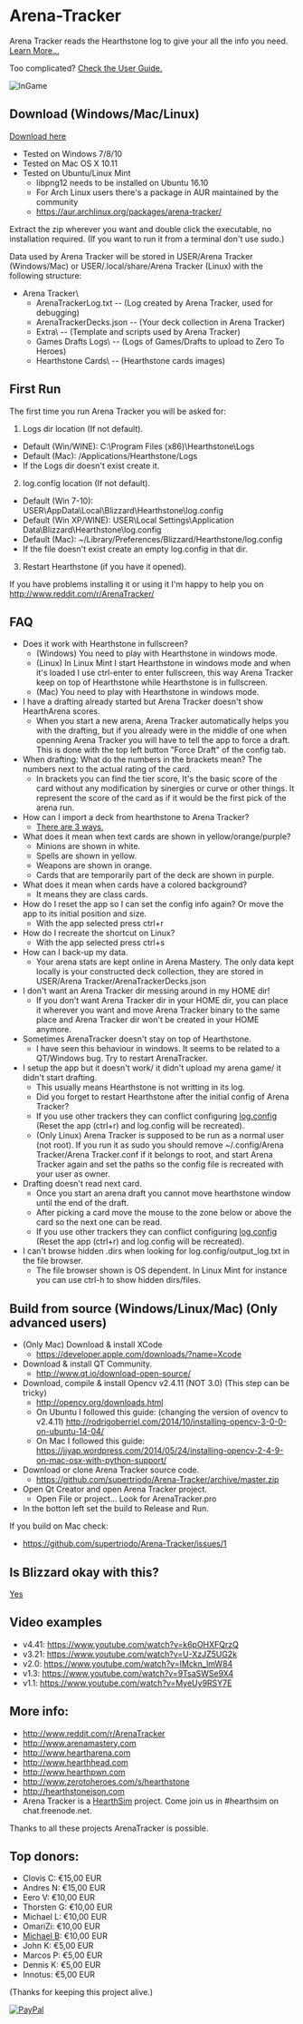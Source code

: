 # Arena-Tracker
Arena Tracker reads the Hearthstone log to give your all the info you need. [Learn More...](https://github.com/supertriodo/Arena-Tracker/blob/master/Readme/More.md)

Too complicated? [Check the User Guide.](https://www.gitbook.com/read/book/arena-tracker/arena-tracker-documentation)

![InGame](https://github.com/supertriodo/Arena-Tracker/blob/master/Readme/inGame.png)


## Download (Windows/Mac/Linux)
[Download here](https://github.com/supertriodo/Arena-Tracker/releases/latest)
* Tested on Windows 7/8/10
* Tested on Mac OS X 10.11
* Tested on Ubuntu/Linux Mint
  * libpng12 needs to be installed on Ubuntu 16.10
  * For Arch Linux users there's a package in AUR maintained by the community
  * https://aur.archlinux.org/packages/arena-tracker/

Extract the zip wherever you want and double click the executable, no installation required.
(If you want to run it from a terminal don't use sudo.)

Data used by Arena Tracker will be stored in USER/Arena Tracker (Windows/Mac) or USER/.local/share/Arena Tracker (Linux) with the following structure:
* Arena Tracker\
  * ArenaTrackerLog.txt     -- (Log created by Arena Tracker, used for debugging)
  * ArenaTrackerDecks.json  -- (Your deck collection in Arena Tracker)
  * Extra\                  -- (Template and scripts used by Arena Tracker)
  * Games Drafts Logs\      -- (Logs of Games/Drafts to upload to Zero To Heroes)
  * Hearthstone Cards\      -- (Hearthstone cards images)


##  First Run
The first time you run Arena Tracker you will be asked for:

1) Logs dir location (If not default).
 * Default (Win/WINE): C:\Program Files (x86)\Hearthstone\Logs
 * Default (Mac): /Applications/Hearthstone/Logs
 * If the Logs dir doesn't exist create it.
2) log.config location (If not default).
 * Default (Win 7-10): USER\AppData\Local\Blizzard\Hearthstone\log.config
 * Default (Win XP/WINE): USER\Local Settings\Application Data\Blizzard\Hearthstone\log.config
 * Default (Mac): ~/Library/Preferences/Blizzard/Hearthstone/log.config
 * If the file doesn't exist create an empty log.config in that dir.
3) Restart Hearthstone (if you have it opened).

If you have problems installing it or using it I'm happy to help you on
http://www.reddit.com/r/ArenaTracker/


## FAQ
* Does it work with Hearthstone in fullscreen?
  * (Windows) You need to play with Hearthstone in windows mode.
  * (Linux) In Linux Mint I start Hearthstone in windows mode and when it's loaded I use ctrl-enter to enter fullscreen, this way Arena Tracker keep on top of Hearthstone while Hearthstone is in fullscreen.
  * (Mac) You need to play with Hearthstone in windows mode.
* I have a drafting already started but Arena Tracker doesn't show HearthArena scores.
  * When you start a new arena, Arena Tracker automatically helps you with the drafting, but if you already were in the middle of one when openning Arena Tracker you will have to tell the app to force a draft. This is done with the top left button "Force Draft" of the config tab.
* When drafting: What do the numbers in the brackets mean? The numbers next to the actual rating of the card.
  * In brackets you can find the tier score, It's the basic score of the card without any modification by sinergies or curve or other things. It represent the score of the card as if it would be the first pick of the arena run.
* How can I import a deck from hearthstone to Arena Tracker?
  * [There are 3 ways.](https://github.com/supertriodo/Arena-Tracker/issues/12)
* What does it mean when text cards are shown in yellow/orange/purple?
  * Minions are shown in white.
  * Spells are shown in yellow.
  * Weapons are shown in orange.
  * Cards that are temporarily part of the deck are shown in purple.
* What does it mean when cards have a colored background?
  * It means they are class cards.
* How do I reset the app so I can set the config info again? Or move the app to its initial position and size.
  * With the app selected press ctrl+r
* How do I recreate the shortcut on Linux?
  * With the app selected press ctrl+s
* How can I back-up my data.
  * Your arena stats are kept online in Arena Mastery. The only data kept locally is your constructed deck collection, they are stored in USER/Arena Tracker/ArenaTrackerDecks.json
* I don't want an Arena Tracker dir messing around in my HOME dir!
  * If you don't want Arena Tracker dir in your HOME dir, you can place it wherever you want and move Arena Tracker binary to the same place and Arena Tracker dir won't be created in your HOME anymore.
* Sometimes ArenaTracker doesn't stay on top of Hearthstone.
  * I have seen this behaviour in windows. It seems to be related to a QT/Windows bug. Try to restart ArenaTracker.
* I setup the app but it doesn't work/ it didn't upload my arena game/ it didn't start drafting.
  * This usually means Hearthstone is not writting in its log.
  * Did you forget to restart Hearthstone after the initial config of Arena Tracker?
  * If you use other trackers they can conflict configuring [log.config](https://github.com/supertriodo/Arena-Tracker/issues/8) (Reset the app (ctrl+r) and log.config will be recreated).
  * (Only Linux) Arena Tracker is supposed to be run as a normal user (not root). If you run it as sudo you should remove ~/.config/Arena Tracker/Arena Tracker.conf if it belongs to root, and start Arena Tracker again and set the paths so the config file is recreated with your user as owner.
* Drafting doesn't read next card.
  * Once you start an arena draft you cannot move hearthstone window until the end of the draft.
  * After picking a card move the mouse to the zone below or above the card so the next one can be read.
  * If you use other trackers they can conflict configuring [log.config](https://github.com/supertriodo/Arena-Tracker/issues/8) (Reset the app (ctrl+r) and log.config will be recreated).
* I can't browse hidden .dirs when looking for log.config/output_log.txt in the file browser.
  * The file browser shown is OS dependent. In Linux Mint for instance you can use ctrl-h to show hidden dirs/files.


## Build from source (Windows/Linux/Mac) (Only advanced users)
* (Only Mac) Download & install XCode
  * https://developer.apple.com/downloads/?name=Xcode
* Download & install QT Community.
  * http://www.qt.io/download-open-source/
* Download, compile & install Opencv v2.4.11 (NOT 3.0) (This step can be tricky)
  * http://opencv.org/downloads.html
  * On Ubuntu I followed this guide: (changing the version of ovencv to v2.4.11)
   http://rodrigoberriel.com/2014/10/installing-opencv-3-0-0-on-ubuntu-14-04/
  * On Mac I followed this guide:
   https://jjyap.wordpress.com/2014/05/24/installing-opencv-2-4-9-on-mac-osx-with-python-support/
* Download or clone Arena Tracker source code.
  * https://github.com/supertriodo/Arena-Tracker/archive/master.zip
* Open Qt Creator and open Arena Tracker project.
  * Open File or project... Look for ArenaTracker.pro
* In the botton left set the build to Release and Run.
 
If you build on Mac check:
* https://github.com/supertriodo/Arena-Tracker/issues/1


## Is Blizzard okay with this?
[Yes](https://twitter.com/bdbrode/status/511151446038179840)  


## Video examples
* v4.41: https://www.youtube.com/watch?v=k6pOHXFQrzQ
* v3.21: https://www.youtube.com/watch?v=U-XzJZ5UG2k
* v2.0: https://www.youtube.com/watch?v=IMckn_lmW84
* v1.3: https://www.youtube.com/watch?v=9TsaSWSe9X4
* v1.1: https://www.youtube.com/watch?v=MyeUy9RSY7E


## More info:
* http://www.reddit.com/r/ArenaTracker
* http://www.arenamastery.com
* http://www.heartharena.com
* http://www.hearthhead.com
* http://www.hearthpwn.com
* http://www.zerotoheroes.com/s/hearthstone
* http://hearthstonejson.com
* Arena Tracker is a [HearthSim](http://hearthsim.info) project. Come join us in #hearthsim on chat.freenode.net.

Thanks to all these projects ArenaTracker is possible.


## Top donors:
* Clovis C: €15,00 EUR
* Andres N: €15,00 EUR
* Eero V: €10,00 EUR
* Thorsten G: €10,00 EUR
* Michael L: €10,00 EUR
* OmariZi: €10,00 EUR
* [Michael B](https://github.com/MikeBull94): €10,00 EUR
* John K: €5,00 EUR
* Marcos P: €5,00 EUR
* Dennis K: €5,00 EUR
* Innotus: €5,00 EUR
 
(Thanks for keeping this project alive.)

[![PayPal](https://www.paypalobjects.com/en_US/i/btn/btn_donate_SM.gif)](https://www.paypal.com/cgi-bin/webscr?cmd=_donations&business=triodo%40gmail%2ecom&lc=GB&item_name=Arena%20Tracker&currency_code=EUR&bn=PP%2dDonationsBF%3abtn_donate_LG%2egif%3aNonHosted)
